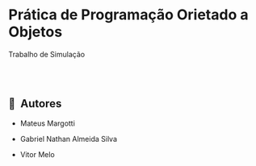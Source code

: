 # Prática de Programação Orietado a Objetos 
Trabalho de Simulação 

<br><br>
## 👨‍ &nbsp;Autores

* Mateus Margotti 

* Gabriel Nathan Almeida Silva

* Vitor Melo
